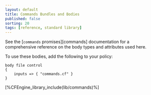 ```yaml
---
layout: default
title: Commands Bundles and Bodies
published: false
sorting: 20
tags: [reference, standard library]
---
```


See the [`commands` promises][commands] documentation for a
comprehensive reference on the body types and attributes used here.

To use these bodies, add the following to your policy:

```cf3
body file control
{
	inputs => { "commands.cf" }
}
```


[%CFEngine_library_include(lib/commands)%]
